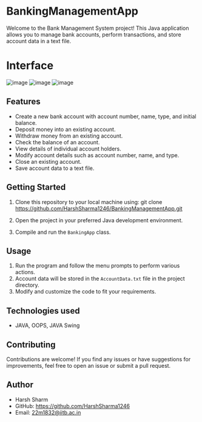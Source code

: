 # BankingManagementApp

Welcome to the Bank Management System project! This Java application allows you to manage bank accounts, perform transactions, and store account data in a text file.

# Interface
![image](https://github.com/HarshSharma1246/BankingManagementApp/assets/142594711/716c2b7e-13fd-448e-8623-5c9a6cfaa4ea)
![image](https://github.com/HarshSharma1246/BankingManagementApp/assets/142594711/7adb39f8-fa88-4cfb-a581-a96dea7d2441)
![image](https://github.com/HarshSharma1246/BankingManagementApp/assets/142594711/56be06f5-f570-487a-91b1-937d65422ab2)

## Features

- Create a new bank account with account number, name, type, and initial balance.
- Deposit money into an existing account.
- Withdraw money from an existing account.
- Check the balance of an account.
- View details of individual account holders.
- Modify account details such as account number, name, and type.
- Close an existing account.
- Save account data to a text file.

## Getting Started

1. Clone this repository to your local machine using:
git clone https://github.com/HarshSharma1246/BankingManagementApp.git


2. Open the project in your preferred Java development environment.

3. Compile and run the `BankingApp` class.

## Usage

1. Run the program and follow the menu prompts to perform various actions.
2. Account data will be stored in the `AccountData.txt` file in the project directory.
3. Modify and customize the code to fit your requirements.

## Technologies used
- JAVA, OOPS, JAVA Swing

## Contributing

Contributions are welcome! If you find any issues or have suggestions for improvements, feel free to open an issue or submit a pull request.

## Author

- Harsh Sharm
- GitHub: https://github.com/HarshSharma1246
- Email: 22m1832@iitb.ac.in

